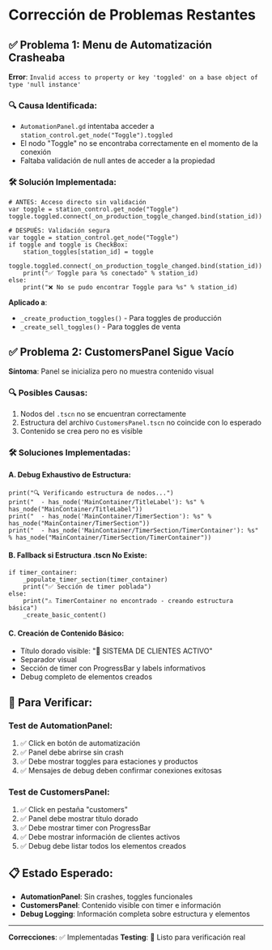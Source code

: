 # Corrección de Problemas Restantes

## ✅ Problema 1: Menu de Automatización Crasheaba
**Error**: `Invalid access to property or key 'toggled' on a base object of type 'null instance'`

### 🔍 Causa Identificada:
- `AutomationPanel.gd` intentaba acceder a `station_control.get_node("Toggle").toggled`
- El nodo "Toggle" no se encontraba correctamente en el momento de la conexión
- Faltaba validación de null antes de acceder a la propiedad

### 🛠️ Solución Implementada:
```gdscript
# ANTES: Acceso directo sin validación
var toggle = station_control.get_node("Toggle")
toggle.toggled.connect(_on_production_toggle_changed.bind(station_id))

# DESPUÉS: Validación segura
var toggle = station_control.get_node("Toggle")
if toggle and toggle is CheckBox:
    station_toggles[station_id] = toggle
    toggle.toggled.connect(_on_production_toggle_changed.bind(station_id))
    print("✅ Toggle para %s conectado" % station_id)
else:
    print("❌ No se pudo encontrar Toggle para %s" % station_id)
```

**Aplicado a**:
- `_create_production_toggles()` - Para toggles de producción
- `_create_sell_toggles()` - Para toggles de venta

## ✅ Problema 2: CustomersPanel Sigue Vacío
**Síntoma**: Panel se inicializa pero no muestra contenido visual

### 🔍 Posibles Causas:
1. Nodos del `.tscn` no se encuentran correctamente
2. Estructura del archivo `CustomersPanel.tscn` no coincide con lo esperado
3. Contenido se crea pero no es visible

### 🛠️ Soluciones Implementadas:

#### A. Debug Exhaustivo de Estructura:
```gdscript
print("🔍 Verificando estructura de nodos...")
print("  - has_node('MainContainer/TitleLabel'): %s" % has_node("MainContainer/TitleLabel"))
print("  - has_node('MainContainer/TimerSection'): %s" % has_node("MainContainer/TimerSection"))
print("  - has_node('MainContainer/TimerSection/TimerContainer'): %s" % has_node("MainContainer/TimerSection/TimerContainer"))
```

#### B. Fallback si Estructura .tscn No Existe:
```gdscript
if timer_container:
    _populate_timer_section(timer_container)
    print("✅ Sección de timer poblada")
else:
    print("⚠️ TimerContainer no encontrado - creando estructura básica")
    _create_basic_content()
```

#### C. Creación de Contenido Básico:
- Título dorado visible: "👥 SISTEMA DE CLIENTES ACTIVO"
- Separador visual
- Sección de timer con ProgressBar y labels informativos
- Debug completo de elementos creados

## 🧪 Para Verificar:

### Test de AutomationPanel:
1. ✅ Click en botón de automatización
2. ✅ Panel debe abrirse sin crash
3. ✅ Debe mostrar toggles para estaciones y productos
4. ✅ Mensajes de debug deben confirmar conexiones exitosas

### Test de CustomersPanel:
1. ✅ Click en pestaña "customers"
2. ✅ Panel debe mostrar título dorado
3. ✅ Debe mostrar timer con ProgressBar
4. ✅ Debe mostrar información de clientes activos
5. ✅ Debug debe listar todos los elementos creados

## 📋 Estado Esperado:
- **AutomationPanel**: Sin crashes, toggles funcionales
- **CustomersPanel**: Contenido visible con timer e información
- **Debug Logging**: Información completa sobre estructura y elementos

---
**Correcciones**: ✅ Implementadas
**Testing**: 🧪 Listo para verificación real
